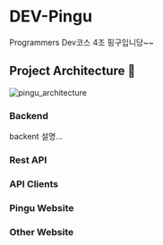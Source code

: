 # DEV-Pingu
Programmers Dev코스 4조 핑구입니당~~

## Project Architecture 📐
![pingu_architecture](https://github.com/AIDEV-Pingu/DEV-Pingu/assets/128393917/922c854b-af77-4ae4-99f0-e200e084abff)

### Backend
backent 설명...
### Rest API

### API Clients 

### Pingu Website

### Other Website

